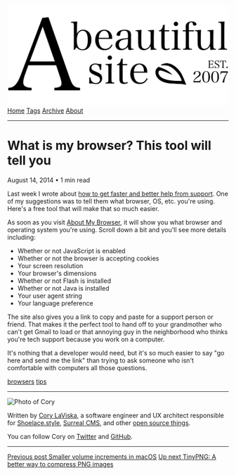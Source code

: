 <a href="../../index.html" class="header-link"><img src="../../images/logos/wordmark.svg" alt="A Beautiful Site" class="wordmark" /></a> <a href="../../index.html" class="nav-item">Home</a> <a href="../../tags/index.html" class="nav-item">Tags</a> <a href="../index.html" class="nav-item">Archive</a> <a href="../../about/index.html" class="nav-item">About</a>

------------------------------------------------------------------------

What is my browser? This tool will tell you
===========================================

August 14, 2014 • 1 min read

Last week I wrote about [how to get faster and better help from support](../index-5.html). One of my suggestions was to tell them what browser, OS, etc. you're using. Here's a free tool that will make that so much easier.

As soon as you visit [About My Browser](https://aboutmybrowser.com/), it will show you what browser and operating system you're using. Scroll down a bit and you'll see more details including:

-   Whether or not JavaScript is enabled
-   Whether or not the browser is accepting cookies
-   Your screen resolution
-   Your browser's dimensions
-   Whether or not Flash is installed
-   Whether or not Java is installed
-   Your user agent string
-   Your language preference

The site also gives you a link to copy and paste for a support person or friend. That makes it the perfect tool to hand off to your grandmother who can't get Gmail to load or that annoying guy in the neighborhood who thinks you're tech support because you work on a computer.

It's nothing that a developer would need, but it's so much easier to say "go here and send me the link" than trying to ask someone who isn't comfortable with computers all those questions.

<a href="../../tags/browsers/index.html" class="post-tag">browsers</a> <a href="../../tags/tips/index.html" class="post-tag">tips</a>

------------------------------------------------------------------------

<img src="http://0.gravatar.com/avatar/bf1b3b95fd5b096a3592247c29667b33?s=512" alt="Photo of Cory" class="avatar avatar-small" />

Written by [Cory LaViska](../../index-4.html), a software engineer and UX architect responsible for [Shoelace.style](https://shoelace.style/), [Surreal CMS](https://www.surrealcms.com/), and other [open source things](https://github.com/claviska).

You can follow Cory on [Twitter](https://twitter.com/claviska) and [GitHub](https://github.com/claviska).

------------------------------------------------------------------------

<a href="../smaller-volume-increments-in-os-x/index.html" class="post-nav-previous"><span class="small">Previous post</span> Smaller volume increments in macOS</a> <a href="../tinypng-a-better-way-to-compress-png-images/index.html" class="post-nav-next"><span class="small">Up next</span> TinyPNG: A better way to compress PNG images</a>
